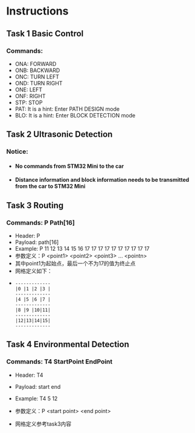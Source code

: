 # Instructions

## Task 1 Basic Control

### Commands:

 -   ONA:	FORWARD
 -   ONB:    BACKWARD
 -   ONC:    TURN LEFT
 -   OND:    TURN RIGHT
 -   ONE:     LEFT
 -   ONF:     RIGHT
 -   STP:      STOP
 -   PAT:      It is a hint: Enter PATH DESIGN mode
 -   BLO:     It is a hint:  Enter BLOCK  DETECTION mode

## Task 2 Ultrasonic Detection

### Notice:

- #### **No commands** from STM32 Mini to the car

- #### **Distance information**  and  **block information** needs to be transmitted from the car to STM32 Mini

## Task 3 Routing

### Commands:  P Path[16]

- Header: P
- Payload: path[16]
- Example: P 11 12 13 14 15 16 17 17 17 17 17 17 17 17 17 17
- 参数定义：P \<point1\> \<point2\> \<point3\> ... \<pointn\>
- 其中point1为起始点，最后一个不为17的值为终止点
- 网格定义如下：
- ```
  -------------
  |0 |1 |2 |3 |
  -------------
  |4 |5 |6 |7 |
  -------------
  |8 |9 |10|11|
  -------------
  |12|13|14|15|
  -------------
  ```

  

## Task 4 Environmental Detection

### Commands: T4 StartPoint  EndPoint

- Header: T4

- Payload: start end

- Example: T4 5 12 

- 参数定义：P \<start point\> \<end point\> 

- 网格定义参考task3内容

  



